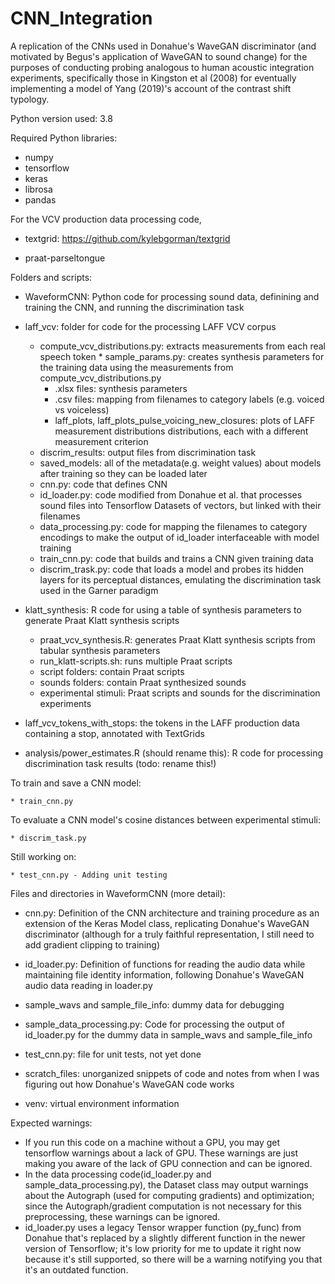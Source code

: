 # CNN_Integration
A replication of the CNNs used in Donahue's WaveGAN discriminator (and motivated by Begus's application of WaveGAN to sound change) for the purposes of conducting probing analogous to human acoustic integration experiments, specifically those in Kingston et al (2008) for eventually implementing a model of Yang (2019)'s account of the contrast shift typology.


Python version used: 3.8

Required Python libraries:

* numpy
* tensorflow
* keras
* librosa
* pandas

For the VCV production data processing code,

* textgrid: https://github.com/kylebgorman/textgrid

* praat-parseltongue


Folders and scripts:

* WaveformCNN: Python code for processing sound data, definining and training the CNN, and running the discrimination task
* laff_vcv: folder for code for the processing LAFF VCV corpus
    * compute_vcv_distributions.py: extracts measurements from each real speech token
          * sample_params.py: creates synthesis parameters for the training data using the measurements from compute_vcv_distributions.py
	  * .xlsx files: synthesis parameters
	  * .csv files: mapping from filenames to category labels (e.g. voiced vs voiceless)
	  * laff_plots, laff_plots_pulse_voicing_new_closures: plots of LAFF measurement distributions distributions, each with a different measurement criterion 
  * discrim_results: output files from discrimination task
  * saved_models: all of the metadata(e.g. weight values) about models after training so they can be loaded later
  * cnn.py: code that defines CNN
  * id_loader.py: code modified from Donahue et al. that processes sound files into Tensorflow Datasets of vectors, but linked with their filenames
  * data_processing.py: code for mapping the filenames to category encodings  to make the output of id_loader interfaceable with model training
  * train_cnn.py: code that builds and trains a CNN given training data
  * discrim_trask.py: code that loads a model and probes its hidden layers for its perceptual distances, emulating the discrimination task used in the Garner paradigm

* klatt_synthesis: R code for using a table of synthesis parameters to generate Praat Klatt synthesis scripts 
    * praat_vcv_synthesis.R: generates Praat Klatt synthesis scripts from tabular synthesis parameters
    * run_klatt-scripts.sh: runs multiple Praat scripts
    * script folders: contain Praat scripts
    * sounds folders: contain Praat synthesized sounds
    * experimental stimuli: Praat scripts and sounds for the discrimination experiments

* laff_vcv_tokens_with_stops: the tokens in the LAFF production data containing a stop, annotated with TextGrids

* analysis/power_estimates.R (should rename this): R code for processing discrimination task results (todo: rename this!)


To train and save a CNN model:

    * train_cnn.py
To evaluate a CNN model's cosine distances between experimental stimuli:

    * discrim_task.py

Still working on: 

    * test_cnn.py - Adding unit testing 




Files and directories in WaveformCNN (more detail):

* cnn.py: Definition of the CNN architecture and training procedure as an extension of the Keras Model class, replicating Donahue's WaveGAN discriminator (although for a truly faithful representation, I still need to add gradient clipping to training)



* id_loader.py: Definition of functions for reading the audio data while maintaining file identity information, following Donahue's WaveGAN audio data reading in loader.py



* sample_wavs and sample_file_info: dummy data for debugging



* sample_data_processing.py: Code for processing the output of id_loader.py for the dummy data in sample_wavs and sample_file_info
  
* test_cnn.py: file for unit tests, not yet done



* scratch_files: unorganized snippets of code and notes from when I was figuring out how Donahue's WaveGAN code works



* venv: virtual environment information




Expected warnings:
* If you run this code on a machine without a GPU, you may get tensorflow warnings about a lack of GPU. These warnings are just making you aware of the lack of GPU connection and can be ignored.
* In the data processing code(id_loader.py and sample_data_processing.py), the Dataset class may output warnings about the Autograph (used for computing gradients) and optimization; since the Autograph/gradient computation is not necessary for this preprocessing, these warnings can be ignored.
* id_loader.py uses a legacy Tensor wrapper function (py_func) from Donahue that's replaced by a slightly different function in the newer version of Tensorflow; it's low priority for me to update it right now because it's still supported, so there will be a warning notifying you that it's an outdated function. 
